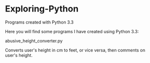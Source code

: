 Exploring-Python
================

Programs created with Python 3.3

Here you will find some programs I have created using Python 3.3:



abusive_height_converter.py </n>

Converts user's height in cm to feet, or vice versa, then comments on user's height.
